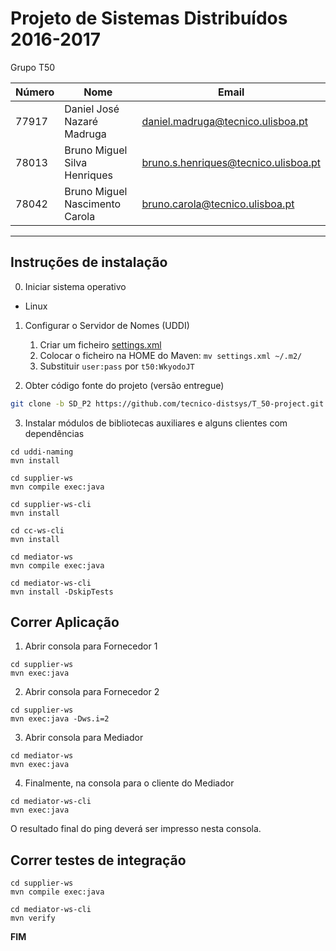 # Projeto de Sistemas Distribuídos 2016-2017 #

Grupo T50

Número | Nome | Email
 --- | --- | ---
77917	| Daniel José Nazaré Madruga | daniel.madruga@tecnico.ulisboa.pt
78013	| Bruno Miguel Silva Henriques | bruno.s.henriques@tecnico.ulisboa.pt
78042	| Bruno Miguel Nascimento Carola | bruno.carola@tecnico.ulisboa.pt
-------------------------------------------------------------------------------

## Instruções de instalação


0. Iniciar sistema operativo
* Linux

1. Configurar o Servidor de Nomes (UDDI)
   1. Criar um ficheiro [settings.xml](http://disciplinas.tecnico.ulisboa.pt/leic-sod/2016-2017/labs/06-ws2/settings.xml)
   2. Colocar o ficheiro na HOME do Maven: `mv settings.xml ~/.m2/`
   3. Substituir `user:pass` por `t50:WkyodoJT`
     
2. Obter código fonte do projeto (versão entregue)
```bash
git clone -b SD_P2 https://github.com/tecnico-distsys/T_50-project.git
``` 
 
3. Instalar módulos de bibliotecas auxiliares e alguns clientes com dependências
```
cd uddi-naming
mvn install
```

```
cd supplier-ws
mvn compile exec:java
```
 
```
cd supplier-ws-cli
mvn install
```

```
cd cc-ws-cli
mvn install
```

```
cd mediator-ws
mvn compile exec:java
``` 
 
```
cd mediator-ws-cli
mvn install -DskipTests
```


## Correr Aplicação

1. Abrir consola para Fornecedor 1
```
cd supplier-ws
mvn exec:java
```

2. Abrir consola para Fornecedor 2
```
cd supplier-ws
mvn exec:java -Dws.i=2
```

3. Abrir consola para Mediador
```
cd mediator-ws
mvn exec:java
```

4. Finalmente, na consola para o cliente do Mediador
```
cd mediator-ws-cli
mvn exec:java
```
O resultado final do ping deverá ser impresso nesta consola.

## Correr testes de integração 
```
cd supplier-ws
mvn compile exec:java   
```

```
cd mediator-ws-cli
mvn verify
```

**FIM**
